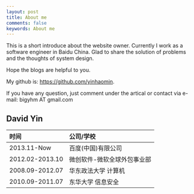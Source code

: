 ```yaml
---
layout: post
title: About me
comments: false
keywords: About me
---
```


This is a short introduce about the website owner. Currently I work as a software engineer in Baidu China.
Glad to share the solution of problems and the thoughts of system design.

Hope the blogs are helpful to you. 

My github is: https://github.com/yinhaomin.

If you have any question, just comment under the artical or contact via e-mail: bigyhm AT gmail.com

## David Yin

| 时间              |  公司/学校                        | 
| :------           |:------                            |
|2013.11-Now        |  百度(中国)有限公司               |
|2012.02-2013.10    |  微创软件-微软全球外包事业部      |
|2008.09-2012.07    |  华东政法大学 计算机              |
|2010.09-2011.07    |  东华大学 信息安全                |
